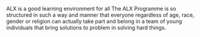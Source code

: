 ALX is a good learning environment for all
The ALX Programme is so structured in such a way and manner that everyone regardless of age, race, gender or religion can actually take part and belong in a team of young individuals that bring solutions to problem in solving hard things.
